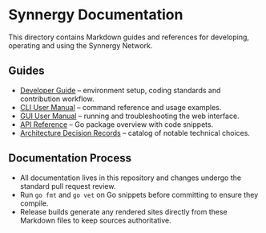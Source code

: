 # Synnergy Documentation

This directory contains Markdown guides and references for developing, operating and using the Synnergy Network.

## Guides

- [Developer Guide](developer-guide.md) – environment setup, coding standards and contribution workflow.
- [CLI User Manual](cli-user-guide.md) – command reference and usage examples.
- [GUI User Manual](gui-user-guide.md) – running and troubleshooting the web interface.
- [API Reference](api-reference.md) – Go package overview with code snippets.
- [Architecture Decision Records](architecture-decisions.md) – catalog of notable technical choices.

## Documentation Process

- All documentation lives in this repository and changes undergo the standard pull request review.
- Run `go fmt` and `go vet` on Go snippets before committing to ensure they compile.
- Release builds generate any rendered sites directly from these Markdown files to keep sources authoritative.
